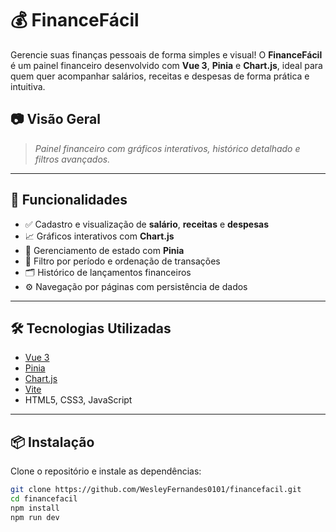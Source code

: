 # 💰 FinanceFácil

Gerencie suas finanças pessoais de forma simples e visual! O **FinanceFácil** é um painel financeiro desenvolvido com **Vue 3**, **Pinia** e **Chart.js**, ideal para quem quer acompanhar salários, receitas e despesas de forma prática e intuitiva.

## 📷 Visão Geral

> *Painel financeiro com gráficos interativos, histórico detalhado e filtros avançados.*

---

## 🚀 Funcionalidades

- ✅ Cadastro e visualização de **salário**, **receitas** e **despesas**
- 📈 Gráficos interativos com **Chart.js**
- 🧠 Gerenciamento de estado com **Pinia**
- 📅 Filtro por período e ordenação de transações
- 🗂 Histórico de lançamentos financeiros
- ⚙️ Navegação por páginas com persistência de dados

---

## 🛠️ Tecnologias Utilizadas

- [Vue 3](https://vuejs.org/)
- [Pinia](https://pinia.vuejs.org/)
- [Chart.js](https://www.chartjs.org/)
- [Vite](https://vitejs.dev/) 
- HTML5, CSS3, JavaScript

---

## 📦 Instalação

Clone o repositório e instale as dependências:

```bash
git clone https://github.com/WesleyFernandes0101/financefacil.git
cd financefacil
npm install
npm run dev
